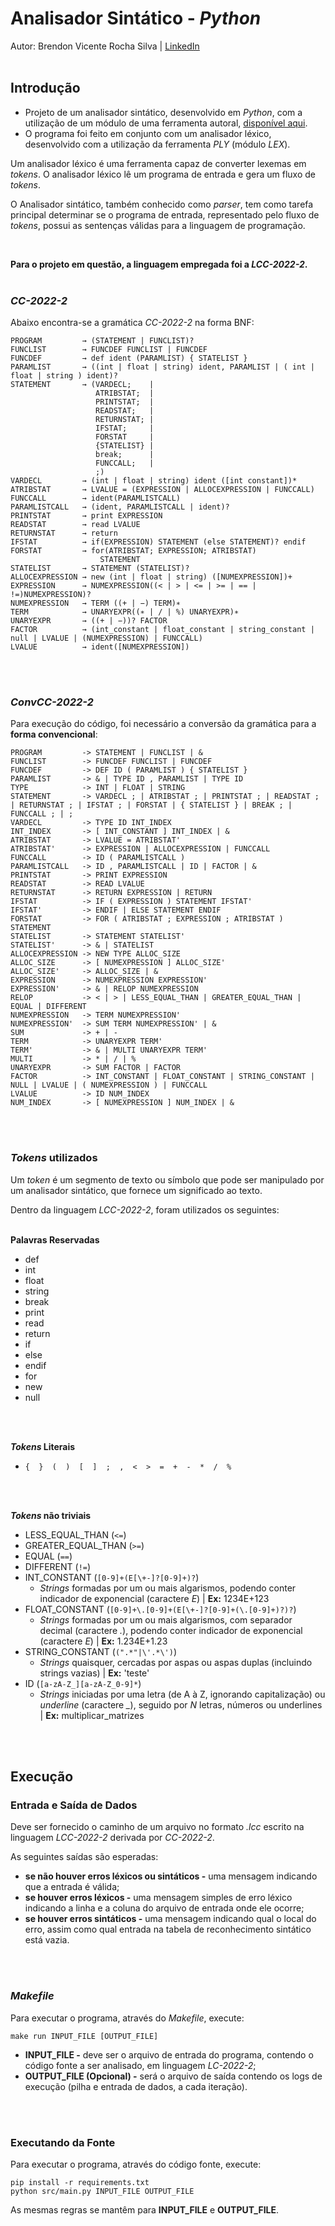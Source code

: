 # **Analisador Sintático - *Python***
Autor: Brendon Vicente Rocha Silva | [LinkedIn][1]
<br />
<br />

## **Introdução**
- Projeto de um analisador sintático, desenvolvido em *Python*, com a utilização 
de um módulo de uma ferramenta autoral, [disponível aqui][2].
- O programa foi feito em conjunto com um analisador léxico, desenvolvido com a 
utilização da ferramenta *PLY* (módulo *LEX*).

Um analisador léxico é uma ferramenta capaz de converter lexemas em *tokens*.
O analisador léxico lê um programa de entrada e gera um fluxo de *tokens*.

O Analisador sintático, também conhecido como *parser*, tem como tarefa 
principal determinar se o programa de entrada, representado pelo fluxo de 
*tokens*, possui as sentenças válidas para a linguagem de programação.

<br />

**Para o projeto em questão, a linguagem empregada foi a *LCC-2022-2*.**
<br />
<br />

### ***CC-2022-2***
Abaixo encontra-se a gramática *CC-2022-2* na forma BNF:

```
PROGRAM         → (STATEMENT | FUNCLIST)?
FUNCLIST        → FUNCDEF FUNCLIST | FUNCDEF
FUNCDEF         → def ident (PARAMLIST) { STATELIST }
PARAMLIST       → ((int | float | string) ident, PARAMLIST | ( int | float | string ) ident)?
STATEMENT       → (VARDECL;    |
                   ATRIBSTAT;  |
                   PRINTSTAT;  |
                   READSTAT;   |
                   RETURNSTAT; |
                   IFSTAT;     |
                   FORSTAT     |
                   {STATELIST} |
                   break;      |
                   FUNCCALL;   |
                   ;)
VARDECL         → (int | float | string) ident ([int constant])*
ATRIBSTAT       → LVALUE = (EXPRESSION | ALLOCEXPRESSION | FUNCCALL)
FUNCCALL        → ident(PARAMLISTCALL)
PARAMLISTCALL   → (ident, PARAMLISTCALL | ident)?
PRINTSTAT       → print EXPRESSION
READSTAT        → read LVALUE
RETURNSTAT      → return
IFSTAT          → if(EXPRESSION) STATEMENT (else STATEMENT)? endif
FORSTAT         → for(ATRIBSTAT; EXPRESSION; ATRIBSTAT)
                    STATEMENT
STATELIST       → STATEMENT (STATELIST)?
ALLOCEXPRESSION → new (int | float | string) ([NUMEXPRESSION])+
EXPRESSION      → NUMEXPRESSION((< | > | <= | >= | == | !=)NUMEXPRESSION)?
NUMEXPRESSION   → TERM ((+ | −) TERM)∗
TERM            → UNARYEXPR((∗ | / | %) UNARYEXPR)∗
UNARYEXPR       → ((+ | −))? FACTOR
FACTOR          → (int_constant | float_constant | string_constant | null | LVALUE | (NUMEXPRESSION) | FUNCCALL)
LVALUE          → ident([NUMEXPRESSION])
```
<br />
<br />

### ***ConvCC-2022-2***
Para execução do código, foi necessário a conversão da gramática para a **forma convencional**:

```
PROGRAM         -> STATEMENT | FUNCLIST | &
FUNCLIST        -> FUNCDEF FUNCLIST | FUNCDEF
FUNCDEF         -> DEF ID ( PARAMLIST ) { STATELIST }
PARAMLIST       -> & | TYPE ID , PARAMLIST | TYPE ID
TYPE            -> INT | FLOAT | STRING
STATEMENT       -> VARDECL ; | ATRIBSTAT ; | PRINTSTAT ; | READSTAT ; | RETURNSTAT ; | IFSTAT ; | FORSTAT | { STATELIST } | BREAK ; | FUNCCALL ; | ;
VARDECL         -> TYPE ID INT_INDEX
INT_INDEX       -> [ INT_CONSTANT ] INT_INDEX | &
ATRIBSTAT       -> LVALUE = ATRIBSTAT'
ATRIBSTAT'      -> EXPRESSION | ALLOCEXPRESSION | FUNCCALL
FUNCCALL        -> ID ( PARAMLISTCALL )
PARAMLISTCALL   -> ID , PARAMLISTCALL | ID | FACTOR | &
PRINTSTAT       -> PRINT EXPRESSION
READSTAT        -> READ LVALUE
RETURNSTAT      -> RETURN EXPRESSION | RETURN
IFSTAT          -> IF ( EXPRESSION ) STATEMENT IFSTAT'
IFSTAT'         -> ENDIF | ELSE STATEMENT ENDIF
FORSTAT         -> FOR ( ATRIBSTAT ; EXPRESSION ; ATRIBSTAT ) STATEMENT
STATELIST       -> STATEMENT STATELIST'
STATELIST'      -> & | STATELIST
ALLOCEXPRESSION -> NEW TYPE ALLOC_SIZE
ALLOC_SIZE      -> [ NUMEXPRESSION ] ALLOC_SIZE'
ALLOC_SIZE'     -> ALLOC_SIZE | &
EXPRESSION      -> NUMEXPRESSION EXPRESSION'
EXPRESSION'     -> & | RELOP NUMEXPRESSION
RELOP           -> < | > | LESS_EQUAL_THAN | GREATER_EQUAL_THAN | EQUAL | DIFFERENT
NUMEXPRESSION   -> TERM NUMEXPRESSION'
NUMEXPRESSION'  -> SUM TERM NUMEXPRESSION' | &
SUM             -> + | -
TERM            -> UNARYEXPR TERM'
TERM'           -> & | MULTI UNARYEXPR TERM'
MULTI           -> * | / | %
UNARYEXPR       -> SUM FACTOR | FACTOR
FACTOR          -> INT_CONSTANT | FLOAT_CONSTANT | STRING_CONSTANT | NULL | LVALUE | ( NUMEXPRESSION ) | FUNCCALL
LVALUE          -> ID NUM_INDEX
NUM_INDEX       -> [ NUMEXPRESSION ] NUM_INDEX | &
```
<br />
<br />

### ***Tokens* utilizados**
Um *token* é um segmento de texto ou símbolo que pode ser manipulado por um 
analisador sintático, que fornece um significado ao texto.

Dentro da linguagem *LCC-2022-2*, foram utilizados os seguintes:
<br />
<br />

**Palavras Reservadas**
- def  
- int  
- float
- string
- break
- print
- read 
- return
- if
- else
- endif
- for  
- new  
- null
<br />
<br />

***Tokens* Literais**
- `{  }  (  )  [  ]  ;  ,  <  >  =  +  -  *  /  %`
<br />
<br />

***Tokens* não triviais**
- LESS_EQUAL_THAN (`<=`)
- GREATER_EQUAL_THAN (`>=`)
- EQUAL (`==`)
- DIFFERENT (`!=`)
- INT_CONSTANT (`[0-9]+(E[\+-]?[0-9]+)?`)
  - *Strings* formadas por um ou mais algarismos, podendo conter indicador de 
  exponencial (caractere *E*) | **Ex:** 1234E+123
- FLOAT_CONSTANT (`[0-9]+\.[0-9]+(E[\+-]?[0-9]+(\.[0-9]+)?)?`)
  - *Strings* formadas por um ou mais algarismos, com separador decimal 
  (caractere *.*), podendo conter indicador de exponencial 
  (caractere *E*) | **Ex:** 1.234E+1.23
- STRING_CONSTANT (`(".*"|\'.*\')`)
  - *Strings* quaisquer, cercadas por aspas ou aspas duplas (incluindo strings 
  vazias) | **Ex:** 'teste'
- ID (`[a-zA-Z_][a-zA-Z_0-9]*`)
  - *Strings* iniciadas por uma letra (de A à Z, ignorando capitalização) 
  ou *underline* (caractere *_*), seguido por *N* letras, números ou 
  underlines | **Ex:** multiplicar_matrizes
<br />
<br />

## Execução
### Entrada e Saída de Dados
Deve ser fornecido o caminho de um arquivo no formato *.lcc* escrito na linguagem
*LCC-2022-2* derivada por *CC-2022-2*.

As seguintes saídas são esperadas:
- **se não houver erros léxicos ou sintáticos -** uma mensagem indicando que a entrada é válida;
- **se houver erros léxicos -** uma mensagem simples de erro léxico indicando a 
linha e a coluna do arquivo de entrada onde ele ocorre;
- **se houver erros sintáticos -** uma mensagem indicando qual o local do erro, assim como qual 
entrada na tabela de reconhecimento sintático está vazia.
<br />
<br />

### *Makefile*
Para executar o programa, através do *Makefile*, execute:
```
make run INPUT_FILE [OUTPUT_FILE]
```

- **INPUT_FILE -** deve ser o arquivo de entrada do programa, contendo o código 
fonte a ser analisado, em linguagem *LC-2022-2*;
- **OUTPUT_FILE (Opcional) -** será o arquivo de saída contendo os logs de 
execução (pilha e entrada de dados, a cada iteração).
<br />
<br />

### Executando da Fonte
Para executar o programa, através do código fonte, execute:
```
pip install -r requirements.txt
python src/main.py INPUT_FILE OUTPUT_FILE
```

As mesmas regras se mantêm para **INPUT_FILE** e **OUTPUT_FILE**.

[1]: https://www.linkedin.com/in/brendon-vicente-rocha/
[2]: https://github.com/Bredstone/Linguagens-Formais